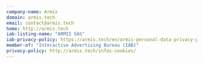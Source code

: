 ```yaml
---
company-name: Armis
domain: armis.tech
email: contact@armis.tech
home: http://armis.tech
iab-listing-name: "ARMIS SAS"
iab-privacy-policy: https://armis.tech/en/armis-personal-data-privacy-policy/
member-of: "Interactive Advertising Bureau (IAB)"
privacy-policy: http://armis.tech/infos-cookies/
---
```




